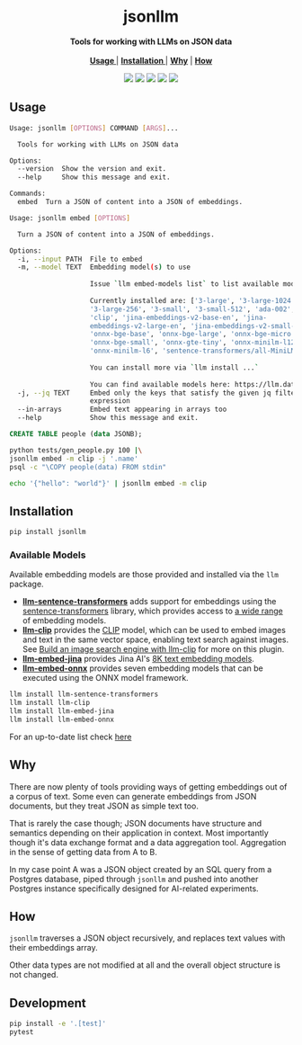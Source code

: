 <p align="center">

[//]: # (<p align="center">)

[//]: # (   <img width="50%" height="40%" src="https://th.bing.com/th/id/OIP.Er8SBUDGYYFbqBisj0qifwHaE8?rs=1&pid=ImgDetMain" alt="Logo">)

[//]: # (  </p>)

  <h1 align="center">jsonllm</h1>
  <p align="center">
  <strong>Tools for working with LLMs on JSON data</strong>
    <br> <br />
    <a href="#usage"><strong> Usage </strong></a> |
    <a href="#installation"><strong> Installation </strong></a> |
    <a href="#why"><strong> Why</strong></a> |
    <a href="#how"><strong> How </strong></a>
   </p>
<p align="center">

<p align="center">
<a href="https://pypi.org/project/jsonllm/"><img src="https://img.shields.io/pypi/v/jsonllm?label=PyPI"></a>
<a href="https://github.com/Florents-Tselai/jsonllm/actions/workflows/test.yml?branch=mainline"><img src="https://github.com/Florents-Tselai/jsonllm/actions/workflows/test.yml/badge.svg"></a>
<a href="https://codecov.io/gh/Florents-Tselai/jsonllm"><img src="https://codecov.io/gh/Florents-Tselai/jsonllm/branch/main/graph/badge.svg"></a>  
<a href="https://opensource.org/licenses/MIT license"><img src="https://img.shields.io/badge/MIT license.0-blue.svg"></a>
<a href="https://github.com/Florents-Tselai/jsonllm/releases"><img src="https://img.shields.io/github/v/release/Florents-Tselai/jsonllm?include_prereleases&label=changelog"></a>

## Usage

```bash
Usage: jsonllm [OPTIONS] COMMAND [ARGS]...

  Tools for working with LLMs on JSON data

Options:
  --version  Show the version and exit.
  --help     Show this message and exit.

Commands:
  embed  Turn a JSON of content into a JSON of embeddings.

```

```bash
Usage: jsonllm embed [OPTIONS]

  Turn a JSON of content into a JSON of embeddings.

Options:
  -i, --input PATH  File to embed
  -m, --model TEXT  Embedding model(s) to use
                    
                    Issue `llm embed-models list` to list available models.
                    
                    Currently installed are: ['3-large', '3-large-1024',
                    '3-large-256', '3-small', '3-small-512', 'ada-002',
                    'clip', 'jina-embeddings-v2-base-en', 'jina-
                    embeddings-v2-large-en', 'jina-embeddings-v2-small-en',
                    'onnx-bge-base', 'onnx-bge-large', 'onnx-bge-micro',
                    'onnx-bge-small', 'onnx-gte-tiny', 'onnx-minilm-l12',
                    'onnx-minilm-l6', 'sentence-transformers/all-MiniLM-L6-v2']
                    
                    You can install more via `llm install ...`
                    
                    You can find available models here: https://llm.datasette.io/en/stable/plugins/directory.html#embedding-models
  -j, --jq TEXT     Embed only the keys that satisfy the given jq filter
                    expression
  --in-arrays       Embed text appearing in arrays too
  --help            Show this message and exit.

```

```sql
CREATE TABLE people (data JSONB);
```

```bash
python tests/gen_people.py 100 |\
jsonllm embed -m clip -j '.name'
psql -c "\COPY people(data) FROM stdin"
```

```bash
echo '{"hello": "world"}' | jsonllm embed -m clip
```

## Installation

```bash
pip install jsonllm
```

### Available Models

Available embedding models
are those provided and installed via the `llm` package.

- **[llm-sentence-transformers](https://github.com/simonw/llm-sentence-transformers)** adds support for embeddings using
  the [sentence-transformers](https://www.sbert.net/) library, which provides
  access to [a wide range](https://www.sbert.net/docs/pretrained_models.html) of
  embedding models.
- **[llm-clip](https://github.com/simonw/llm-clip)** provides
  the [CLIP](https://openai.com/research/clip) model, which can be used to embed
  images and text in the same vector space, enabling text search against images.
  See [Build an image search engine with llm-clip](https://simonwillison.net/2023/Sep/12/llm-clip-and-chat/)
  for more on this plugin.
- **[llm-embed-jina](https://github.com/simonw/llm-embed-jina)** provides Jina
  AI's [8K text embedding models](https://jina.ai/news/jina-ai-launches-worlds-first-open-source-8k-text-embedding-rivaling-openai/).
- **[llm-embed-onnx](https://github.com/simonw/llm-embed-onnx)** provides seven
  embedding models that can be executed using the ONNX model framework.

```bash
llm install llm-sentence-transformers
llm install llm-clip
llm install llm-embed-jina
llm install llm-embed-onnx
```

For an up-to-date list
check [here](https://llm.datasette.io/en/stable/plugins/directory.html#embedding-models)

## Why

There are now plenty of tools providing ways of getting embeddings out of a
corpus of text.
Some even can generate embeddings from JSON documents,
but they treat JSON as simple text too.

That is rarely the case though; JSON documents have structure and semantics
depending on their application in context.
Most importantly though it's data exchange format and a data aggregation tool.
Aggregation in the sense of getting data from A to B.

In my case point A was a JSON object created by an SQL query from a Postgres
database, piped through `jsonllm` and pushed into another Postgres instance
specifically designed for AI-related experiments.

## How

`jsonllm` traverses a JSON object recursively,
and replaces text values with their embeddings array.

Other data types are not modified at all and the overall
object structure is not changed.

## Development

```bash
pip install -e '.[test]'
pytest
```
